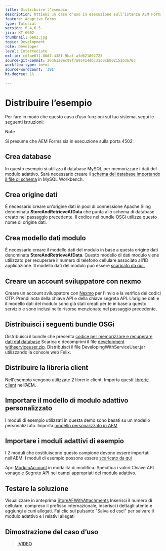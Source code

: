 ```yaml
---
title: Distribuire l’esempio
description: Ottieni un caso d’uso in esecuzione sull’istanza AEM Forms locale
feature: Adaptive Forms
type: Tutorial
version: 6.4,6.5
jira: KT-6602
thumbnail: 6602.jpg
topic: Development
role: Developer
level: Intermediate
exl-id: cdfae631-86d7-438f-9baf-afd621802723
source-git-commit: 30d6120ec99f7a95414dbc31c0cb002152bd6763
workflow-type: tm+mt
source-wordcount: '391'
ht-degree: 1%

---
```


# Distribuire l’esempio

Per fare in modo che questo caso d’uso funzioni sul tuo sistema, segui le seguenti istruzioni:

>[!NOTE]
>Si presume che AEM Forms sia in esecuzione sulla porta 4502.


## Crea database

In questo esempio si utilizza il database MySQL per memorizzare i dati del modulo adattivo. Sarà necessario creare il [schema del database importando il file di schema](assets/data-base-schema.sql) in MySQL Workbench.

## Crea origine dati

È necessario creare un’origine dati in pool di connessione Apache Sling denominata **StoreAndRetrieveAfData** che punta allo schema di database creato nel passaggio precedente. Il codice nel bundle OSGi utilizza questo nome di origine dati.

## Crea modello dati modulo

È necessario creare il modello dati del modulo in base a questa origine dati denominata **StoreAndRetrieveAfData**. Questo modello di dati modulo viene utilizzato per recuperare il numero di telefono cellulare associato all’ID applicazione. Il modello dati del modulo può essere [scaricato da qui.](assets/2-Factor-Authentication-DataSource-and-FDM.zip)

## Creare un account sviluppatore con nexmo

Creare un account sviluppatore con [Nexmo](https://dashboard.nexmo.com/) per l&#39;invio e la verifica dei codici OTP. Prendi nota della chiave API e della chiave segreta API. L’origine dati e il modello dati del modulo sono già stati creati per te in base a questo servizio e sono inclusi nelle risorse menzionate nel passaggio precedente.

## Distribuisci i seguenti bundle OSGi

Distribuisci il bundle che presenta [codice per memorizzare e recuperare dati dal database](assets/SaveAndResume.core-1.0.0-SNAPSHOT.jar)
Scarica e decomprimi il file [development withserviceuser.zip](https://experienceleague.adobe.com/docs/experience-manager-learn/assets/developingwithserviceuser.zip).
Distribuisci il file DevelopingWithServiceUser.jar utilizzando la console web Felix.

## Distribuire la libreria client

Nell&#39;esempio vengono utilizzate 2 librerie client. Importa questi [librerie client](assets/store-af-with-attachments-client-lib.zip) nell’AEM.

## Importare il modello di modulo adattivo personalizzato

I moduli di esempio utilizzati in questa demo sono basati su un modello personalizzato. Importa [modello personalizzato in AEM](assets/custom-template-with-page-component.zip)

## Importare i moduli adattivi di esempio

I 2 moduli che costituiscono questo campione devono essere importati nell’AEM. I moduli di esempio possono essere [scaricato da qui](assets/sample-forms.zip)

Apri [ModuloAccount](http://localhost:4502/editor.html/content/forms/af/myaccountform.html) in modalità di modifica. Specifica i valori Chiave API vonage e Segreto API nei campi appropriati del modulo adattivo.

## Testare la soluzione

Visualizzare in anteprima [StoreAFWithAttachments](http://localhost:4502/content/dam/formsanddocuments/storeafwithattachments/jcr:content?wcmmode=disabled)
Inserisci il numero di cellulare, compreso il prefisso internazionale, inserisci i dettagli utente e aggiungi alcuni allegati. Fai clic sul pulsante &quot;Salva ed esci&quot; per salvare il modulo adattivo e i relativi allegati


## Dimostrazione del caso d’uso

>[!VIDEO](https://video.tv.adobe.com/v/327122?quality=12&learn=on)
